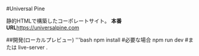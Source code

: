 #Universal Pine

静的HTMLで構築したコーポレートサイト。
**本番URL**https://universalpine.com

##開発(ローカルプレビュー)
'''bash
npm install #必要な場合
npm run dev #または live-server .
